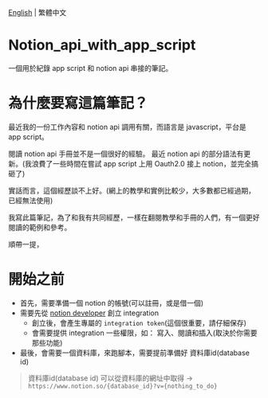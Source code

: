 [English](README.md) | 繁體中文
# Notion_api_with_app_script
一個用於紀錄 app script 和 notion api 串接的筆記。

# 為什麼要寫這篇筆記？
最近我的一份工作內容和 notion api 調用有關，而語言是 javascript，平台是 app script。

閱讀 notion api 手冊並不是一個很好的經驗。 最近 notion api 的部分語法有更新。(我浪費了一些時間在嘗試 app script 上用 Oauth2.0 接上 notion，並完全搞砸了)

實話而言，這個經歷談不上好。(網上的教學和實例比較少，大多數都已經過期，已經無法使用)

我寫此篇筆記，為了和我有共同經歷，一樣在翻閱教學和手冊的人們，有一個更好閱讀的範例和參考。

順帶一提，

# 開始之前
* 首先，需要準備一個 notion 的帳號(可以註冊，或是借一個)
* 需要先從 [notion developer](https://developers.notion.com/) 創立 integration
  * 創立後，會產生專屬的 ```integration token```(這個很重要，請仔細保存)
  * 會需要提供 integration 一些權限，如： 寫入、閱讀和插入(取決於你需要那些功能)
* 最後，會需要一個資料庫，來跑腳本，需要提前準備好 資料庫id(database id)
> 資料庫id(database id) 可以從資料庫的網址中取得 -> ```https://www.notion.so/{database_id}?v={nothing_to_do}```
